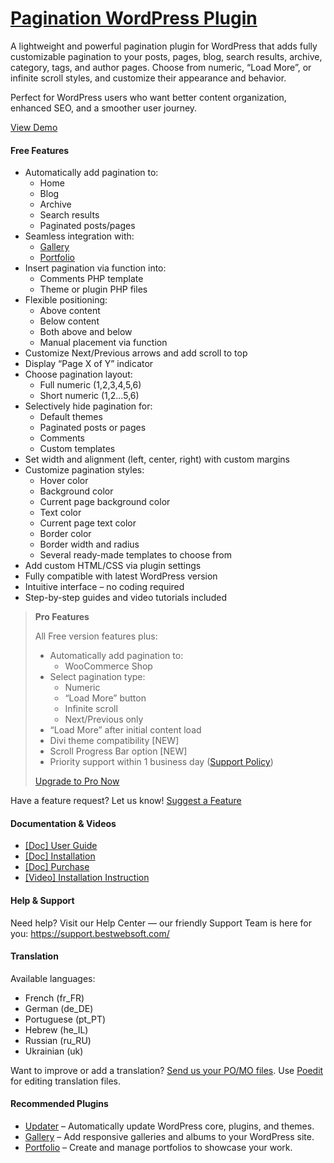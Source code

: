 <a href="https://bestwebsoft.com/products/wordpress/plugins/pagination/" target=_blank>Pagination WordPress Plugin</a>
========================

<p>A lightweight and powerful pagination plugin for WordPress that adds fully customizable pagination to your posts, pages, blog, search results, archive, category, tags, and author pages. Choose from numeric, &#8220;Load More&#8221;, or infinite scroll styles, and customize their appearance and behavior.</p>
<p>Perfect for WordPress users who want better content organization, enhanced SEO, and a smoother user journey.</p>
<p><a href="https://bestwebsoft.com/demo-pagination-plugin/?ref=readme" rel="nofollow ugc">View Demo</a></p>
<p></p>
<h4>Free Features</h4>
<ul>
<li>Automatically add pagination to:
<ul>
<li>Home</li>
<li>Blog</li>
<li>Archive</li>
<li>Search results</li>
<li>Paginated posts/pages</li>
</ul>
</li>
<li>Seamless integration with:
<ul>
<li><a href="https://bestwebsoft.com/products/wordpress/plugins/gallery/?k=8a6c514916efe4264d0732b86b82487f" rel="nofollow ugc">Gallery</a></li>
<li><a href="https://bestwebsoft.com/products/wordpress/plugins/portfolio/?k=982e34e0a05371dc2dcca2a5fc535c1a" rel="nofollow ugc">Portfolio</a></li>
</ul>
</li>
<li>Insert pagination via function into:
<ul>
<li>Comments PHP template</li>
<li>Theme or plugin PHP files</li>
</ul>
</li>
<li>Flexible positioning:
<ul>
<li>Above content</li>
<li>Below content</li>
<li>Both above and below</li>
<li>Manual placement via function</li>
</ul>
</li>
<li>Customize Next/Previous arrows and add scroll to top</li>
<li>Display &#8220;Page X of Y&#8221; indicator</li>
<li>Choose pagination layout:
<ul>
<li>Full numeric (1,2,3,4,5,6)</li>
<li>Short numeric (1,2&#8230;5,6)</li>
</ul>
</li>
<li>Selectively hide pagination for:
<ul>
<li>Default themes</li>
<li>Paginated posts or pages</li>
<li>Comments</li>
<li>Custom templates</li>
</ul>
</li>
<li>Set width and alignment (left, center, right) with custom margins</li>
<li>Customize pagination styles:
<ul>
<li>Hover color</li>
<li>Background color</li>
<li>Current page background color</li>
<li>Text color</li>
<li>Current page text color</li>
<li>Border color</li>
<li>Border width and radius</li>
<li>Several ready-made templates to choose from</li>
</ul>
</li>
<li>Add custom HTML/CSS via plugin settings</li>
<li>Fully compatible with latest WordPress version</li>
<li>Intuitive interface – no coding required</li>
<li>Step-by-step guides and video tutorials included</li>
</ul>
<blockquote>
<p><strong>Pro Features</strong></p>
<p>All Free version features plus:</p>
<ul>
<li>Automatically add pagination to:
<ul>
<li>WooCommerce Shop</li>
</ul>
</li>
<li>Select pagination type:
<ul>
<li>Numeric</li>
<li>&#8220;Load More&#8221; button</li>
<li>Infinite scroll</li>
<li>Next/Previous only</li>
</ul>
</li>
<li>&#8220;Load More&#8221; after initial content load</li>
<li>Divi theme compatibility [NEW]</li>
<li>Scroll Progress Bar option [NEW]</li>
<li>Priority support within 1 business day (<a href="https://bestwebsoft.com/support-policy/" rel="nofollow ugc">Support Policy</a>)</li>
</ul>
<p><a href="https://bestwebsoft.com/products/wordpress/plugins/pagination/?k=beef8d83cadcb70a8565e009a280f80c" rel="nofollow ugc">Upgrade to Pro Now</a></p>
</blockquote>
<p>Have a feature request? Let us know! <a href="https://support.bestwebsoft.com/hc/en-us/requests/new" rel="nofollow ugc">Suggest a Feature</a></p>
<h4>Documentation &amp; Videos</h4>
<ul>
<li><a href="https://bestwebsoft.com/documentation/pagination/pagination-user-guide/" rel="nofollow ugc">[Doc] User Guide</a></li>
<li><a href="https://bestwebsoft.com/documentation/how-to-install-a-wordpress-product/how-to-install-a-wordpress-plugin/" rel="nofollow ugc">[Doc] Installation</a></li>
<li><a href="https://bestwebsoft.com/documentation/how-to-purchase-a-wordpress-plugin/how-to-purchase-wordpress-plugin-from-bestwebsoft/" rel="nofollow ugc">[Doc] Purchase</a></li>
<li><a href="http://www.youtube.com/watch?v=Xh0LjOSgxzs" rel="nofollow ugc">[Video] Installation Instruction</a></li>
</ul>
<h4>Help &amp; Support</h4>
<p>Need help? Visit our Help Center — our friendly Support Team is here for you: <a href="https://support.bestwebsoft.com/" rel="nofollow ugc">https://support.bestwebsoft.com/</a></p>
<h4>Translation</h4>
<p>Available languages:</p>
<ul>
<li>French (fr_FR)</li>
<li>German (de_DE)</li>
<li>Portuguese (pt_PT)</li>
<li>Hebrew (he_IL)</li>
<li>Russian (ru_RU)</li>
<li>Ukrainian (uk)</li>
</ul>
<p>Want to improve or add a translation? <a href="https://support.bestwebsoft.com/hc/en-us/requests/new" rel="nofollow ugc">Send us your PO/MO files</a>. Use <a href="http://www.poedit.net/download.php" rel="nofollow ugc">Poedit</a> for editing translation files.</p>
<h4>Recommended Plugins</h4>
<ul>
<li><a href="https://bestwebsoft.com/products/wordpress/plugins/updater/?k=f471af6c58ecd7f550f0601416e4331f" rel="nofollow ugc">Updater</a> – Automatically update WordPress core, plugins, and themes.</li>
<li><a href="https://bestwebsoft.com/products/wordpress/plugins/gallery/?k=8a6c514916efe4264d0732b86b82487f" rel="nofollow ugc">Gallery</a> – Add responsive galleries and albums to your WordPress site.</li>
<li><a href="https://bestwebsoft.com/products/wordpress/plugins/portfolio/?k=982e34e0a05371dc2dcca2a5fc535c1a" rel="nofollow ugc">Portfolio</a> – Create and manage portfolios to showcase your work.</li>
</ul>
